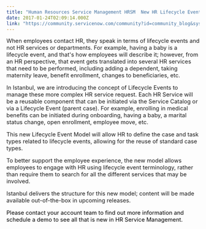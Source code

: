 ```yaml
---
title: "Human Resources Service Management HRSM  New HR Lifecycle Event Model"
date: 2017-01-24T02:09:14.000Z
link: "https://community.servicenow.com/community?id=community_blog&sys_id=445ee6addbd0dbc01dcaf3231f96196f"
---
```

<p><span style="font-size: 11.0pt;">When employees contact HR, they speak in terms of lifecycle events and not HR services or departments. For example, having a baby is a lifecycle event, and that's how employees will describe it; however, from an HR perspective, that event gets translated into several HR services that need to be performed, including adding a dependent, taking maternity leave, benefit enrollment, changes to beneficiaries, etc. </span></p><p></p><p><span style="font-size: 11.0pt;">In Istanbul, we are introducing the concept of Lifecycle Events to manage these more complex HR service request. Each HR Service will be a reusable component that can be initiated via the Service Catalog or via a Lifecycle Event (parent case). For example, enrolling in medical benefits can be initiated during onboarding, having a baby, a marital status change, open enrollment, employee move, etc. </span></p><p></p><p><span style="font-size: 11.0pt;">This new Lifecycle Event Model will allow HR to define the case and task types related to lifecycle events, allowing for the reuse of standard case types.</span></p><p></p><p><span style="font-size: 11.0pt;">To better support the employee experience, the new model allows employees to engage with HR using lifecycle event terminology, rather than require them to search for all the different services that may be involved.</span></p><p></p><p><span style="font-size: 11.0pt;">Istanbul delivers the structure for this new model; content will be made available out-of-the-box in upcoming releases.</span></p><p></p><p><span style="font-size: 11.0pt; color: black;">Please contact your account team to find out more information and schedule a demo to see all that is new in HR Service Management.</span></p>